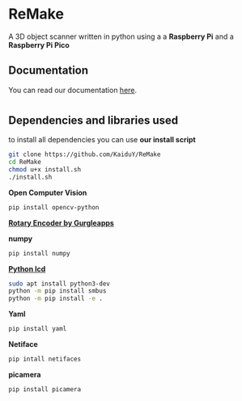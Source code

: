 # ReMake

A 3D object scanner written in python using a a **Raspberry Pi** and a **Raspberry Pi Pico**
## Documentation
You can read our documentation [here](https://github.com/KaiduY/ReMake/blob/main/Documentatie%20ReMake.pdf).
#
## Dependencies and libraries used
to install all dependencies you can use **our install script**
```sh
git clone https://github.com/KaiduY/ReMake
cd ReMake
chmod u+x install.sh
./install.sh
```

  **Open Computer Vision**
 ```sh
 pip install opencv-python
```
**[Rotary Encoder by Gurgleapps](https://github.com/gurgleapps/rotary-encoder)**

 **numpy**
 ```sh
 pip install numpy
 ```
**[Python lcd](https://github.com/dhylands/python_lcd/)**
```sh
sudo apt install python3-dev
python -m pip install smbus 
python -m pip install -e .
```
**Yaml**
```sh
pip install yaml
```
**Netiface** 
```sh
pip intall netifaces
```

**picamera**
```sh
pip install picamera
```





